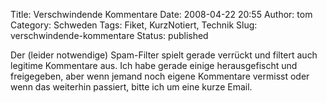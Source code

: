 Title: Verschwindende Kommentare
Date: 2008-04-22 20:55
Author: tom
Category: Schweden
Tags: Fiket, KurzNotiert, Technik
Slug: verschwindende-kommentare
Status: published

Der (leider notwendige) Spam-Filter spielt gerade verrückt und filtert
auch legitime Kommentare aus. Ich habe gerade einige herausgefischt und
freigegeben, aber wenn jemand noch eigene Kommentare vermisst oder wenn
das weiterhin passiert, bitte ich um eine kurze Email.

